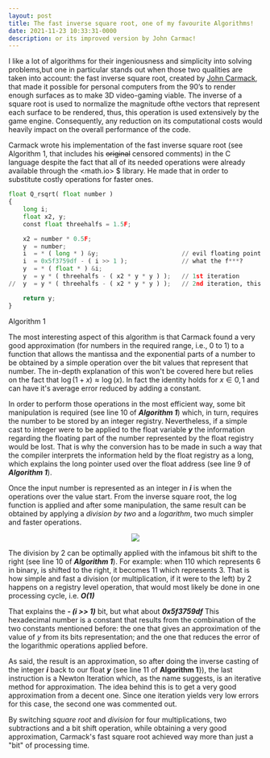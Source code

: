 ```yaml
---
layout: post
title: The fast inverse square root, one of my favourite Algorithms!
date: 2021-11-23 10:33:31-0000
description: or its improved version by John Carmac!
---
```


I like a lot of algorithms for their ingeniousness and simplicity into solving problems,but one in particular stands out when those two qualities are taken into account: the fast inverse square root, created by [John Carmack](https://en.wikipedia.org/wiki/John_Carmack), that made it possible for personal computers from the 90’s to render enough surfaces as to make 3D video-gaming viable. The inverse of a square root is used to normalize the magnitude ofthe vectors that represent each surface to be rendered, thus, this operation is used extensively by the game engine. Consequently, any reduction on its computational costs would heavily impact on the overall performance of the code.

Carmack wrote his implementation of the fast inverse square root (see Algorithm 1, that includes his <s>original</s> censored comments) in the C language despite the fact that all of its needed operations were already available through the  <math.io> $ library. He made that in order to substitute costly operations for faster ones.

```python
float Q_rsqrt( float number )
{
    long i;
	float x2, y;
	const float threehalfs = 1.5F;

	x2 = number * 0.5F;
	y  = number;
	i  = * ( long * ) &y;                       // evil floating point bit level hacking
	i  = 0x5f3759df - ( i >> 1 );               // what the f***? 
	y  = * ( float * ) &i;
	y  = y * ( threehalfs - ( x2 * y * y ) );   // 1st iteration
//	y  = y * ( threehalfs - ( x2 * y * y ) );   // 2nd iteration, this can be removed

	return y;
}
```
<figcaption>
Algorithm 1
</figcaption>

The most interesting aspect of this algorithm is that Carmack found a very good approximation (for numbers in the required range, i.e., 0 to 1) to a function that allows the mantissa and the exponential parts of a number to be obtained by a simple operation over the bit values that represent that number. The in-depth explanation of this won't be covered here but relies on the fact that $\log(1+x) \approx \log(x)$. In fact the identity holds for $x \in {0,1}$ and can have it's average error reduced by adding a constant.

In order to perform those operations in the most efficient way, some bit manipulation is required (see line 10 of ***Algorithm 1***) which, in turn, requires the number to be stored by an integer registry. Nevertheless, if a simple cast to integer were to be applied to the float variable ***y*** the information regarding the floating part of the number represented by the float registry would be lost. That is why the conversion has to be made in such a way that the compiler interprets the information held by the float registry as a long, which explains the long pointer used over the float address (see line 9 of ***Algorithm 1***).

Once the input number is represented as an integer in ***i*** is when the operations over the value start. From the inverse square root, the log function is applied and after some manipulation, the same result can be obtained by applying a *division by two* and a *logarithm*, two much simpler and faster operations.

<div align="center">
<img src="https://render.githubusercontent.com/render/math?math=\frac{1}{\sqrt{x}} \rightarrow \log_2{\left(\frac{1}{\sqrt{x}}\right)} \rightarrow \log_2{\left(y^{-\frac{1}{2}}\right)} \rightarrow -\frac{1}{2}\log_2{\left(y\right)}">
</div>

The division by 2 can be optimally applied with the infamous bit shift to the right (see line 10 of ***Algorithm 1***). For example: when 110 which represents 6 in binary, is shifted to the right, it becomes 11 which represents 3. That is how simple and fast a division (or multiplication, if it were to the left) by 2 happens on a registry level operation, that would most likely be done in one processing cycle, i.e. ***O(1)***

That explains the ***- (i >> 1)*** bit, but what about ***0x5f3759df*** This hexadecimal number is a constant that results from the combination of the two constants mentioned before: the one that gives an approximation of the value of $y$ from its bits representation; and the one that reduces the error of the logarithmic operations applied before.

As said, the result is an approximation, so after doing the inverse casting of the integer ***i*** back to our float ***y*** (see line 11 of **Algorithm 1**}), the last instruction is a Newton Iteration which, as the name suggests, is an iterative method for approximation. The idea behind this is to get a very good approximation from a decent one. Since one iteration yields very low errors for this case, the second one was commented out.

By switching *square root* and *division* for four multiplications, two subtractions and a bit shift operation, while obtaining a very good approximation, Carmack's fast square root achieved way more than just a "bit" of processing time.
